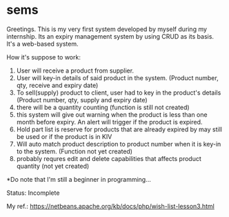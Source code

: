 # sems

Greetings. This is my very first system developed by myself during my internship. Its an expiry management system by using CRUD as its basis. It's a web-based system.

How it's suppose to work:
1) User will receive a product from supplier.
2) User will key-in details of said product in the system. (Product number, qty, receive and expiry date)
3) To sell(supply) product to client, user had to key in the product's details (Product number, qty, supply and expiry date)
4) there will be a quantity counting (function is still not created)
5) this system will give out warning when the product is less than one month before expiry. An alert will trigger if the product is expired.
6) Hold part list is reserve for products that are already expired by may still be used or if the product is in KIV
7) Will auto match product description to product number when it is key-in to the system. (Function not yet created)
8) probably requres edit and delete capabilities that affects product quantity (not yet created)


*Do note that I'm still a beginner in programming...


Status: Incomplete

My ref.:
https://netbeans.apache.org/kb/docs/php/wish-list-lesson3.html
